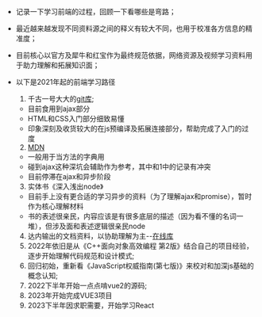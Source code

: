 <!--
 * @Author: zd
 * @Date: 2023-10-19 10:26:32
 * @LastEditors: zd
 * @LastEditTime: 2023-10-20 09:57:14
 * @FilePath: \learningFiles\list\mylearningRoute.md
 * @Description: 
-->
- 记录一下学习前端的过程，回顾一下看哪些是弯路；
- 最近越来越发现不同资料源之间的释义有较大不同，也用于校准各方信息的精准度；
- 目前核心以官方及犀牛和红宝作为最终规范依据，网络资源及视频学习资料用于助力理解和拓展知识面；
- 以下是2021年起的前端学习路径
  1. 千古一号大大的[git库](https://github.com/qianguyihao/Web);
    - 目前食用到ajax部分
    - HTML和CSS入门部分细致易懂
    - 印象深刻及收货较大的在js预编译及拓展连接部分，帮助完成了入门的过度
  2. [MDN](https://developer.mozilla.org/zh-CN/docs/Web/Guide/AJAX/Getting_Started)
    - 一般用于当方法的字典用
    - 碰到ajax这种深坑会辅助作为参考，其中和1中的记录有冲突
    - 目前停滞在ajax和异步阶段
  3. 实体书《深入浅出node》
    - 目前手上没有更合适的学习异步的资料（为了理解ajax和promise），暂时作为核心理解材料
    - 书的表述很亲民，内容应该是有很多底层的描述（因为看不懂的名词一堆），但涉及面和表述逻辑很亲民node
    
  4. 达内输出的文档资料，以协助理解为主--[在线库](git@github.com:wxamlzm/learningFiles.git)
  5. 2022年依旧是从《C++面向对象高效编程 第2版》结合自己的项目经验，逐步开始理解代码规范和设计模式;
  6. 回归初始，重新看《JavaScript权威指南(第七版)》来校对和加深js基础的概念认知;
  7. 2022下半年开始一点点啃vue2的源码;
  8. 2023年开始完成VUE3项目
  9. 2023下半年因求职需要，开始学习React